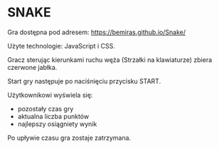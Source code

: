 # SNAKE

Gra dostępna pod adresem: https://bemiras.github.io/Snake/

Użyte technologie: JavaScript i CSS.

Gracz sterując kierunkami ruchu węża (Strzałki na klawiaturze) zbiera czerwone jabłka.

Start gry następuje po naciśnięciu przycisku START.

Użytkownikowi wyświela się:
* pozostały czas gry
* aktualna liczba punktów
* najlepszy osiągniety wynik

Po upływie czasu gra zostaje zatrzymana.
